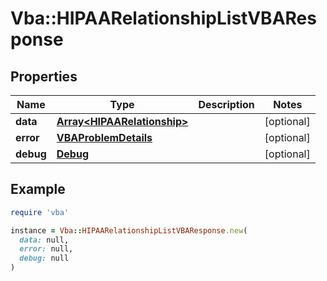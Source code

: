 # Vba::HIPAARelationshipListVBAResponse

## Properties

| Name | Type | Description | Notes |
| ---- | ---- | ----------- | ----- |
| **data** | [**Array&lt;HIPAARelationship&gt;**](HIPAARelationship.md) |  | [optional] |
| **error** | [**VBAProblemDetails**](VBAProblemDetails.md) |  | [optional] |
| **debug** | [**Debug**](Debug.md) |  | [optional] |

## Example

```ruby
require 'vba'

instance = Vba::HIPAARelationshipListVBAResponse.new(
  data: null,
  error: null,
  debug: null
)
```

